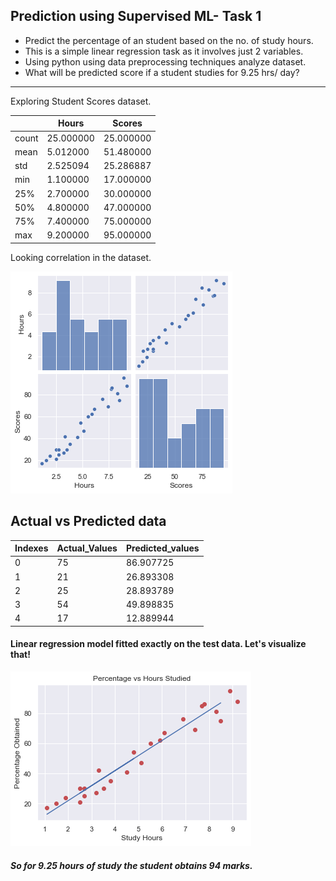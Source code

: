 ## Prediction using Supervised ML- Task 1

- Predict the percentage of an student based on the no. of study hours.
- This is a simple linear regression task as it involves just 2 variables.
- Using python using data preprocessing techniques analyze dataset.
- What will be predicted score if a student studies for 9.25 hrs/ day?
------------------------------------------
Exploring Student Scores dataset.

|       | Hours     | Scores    |
|-------|-----------|-----------|
| count | 25.000000 | 25.000000 |
| mean  | 5.012000  | 51.480000 |
| std   | 2.525094  | 25.286887 |
| min   | 1.100000  | 17.000000 |
| 25%   | 2.700000  | 30.000000 |
| 50%   | 4.800000  | 47.000000 |
| 75%   | 7.400000  | 75.000000 |
| max   | 9.200000  | 95.000000 |

Looking correlation in the dataset.

![correlation](correlation.png)

## Actual vs Predicted data

| Indexes | Actual_Values |     Predicted_values      |
|---------------|------------------|-----------|
| 0             | 75               | 86.907725 |
| 1             | 21               | 26.893308 |
| 2             | 25               | 28.893789 |
| 3             | 54               | 49.898835 |
| 4             | 17               | 12.889944 |


#### Linear regression model fitted exactly on the test data. Let's visualize that!

![predicted_data](fit_line.png)

##### So for 9.25 hours of study the student obtains 94 marks.
